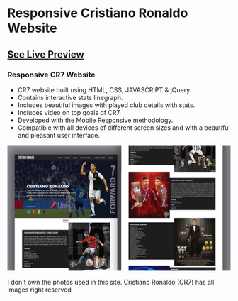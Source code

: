 # Responsive Cristiano Ronaldo Website

## [See Live Preview](https://cr7-ronaldo.netlify.app/)

###  Responsive CR7 Website

- CR7 website built using HTML, CSS, JAVASCRIPT & jQuery.
- Contains interactive stats linegraph.
- Includes beautiful images with played club details with stats.
- Includes video on top goals of CR7.
- Developed with the Mobile Responsive methodology.
- Compatible with all devices of different screen sizes and with a beautiful and pleasant user interface.



![cr7-website](images/preview.png)

I don't own the photos used in this site. Cristiano Ronaldo (CR7) has all images right reserved